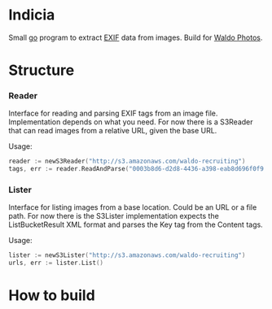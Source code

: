 # Indicia

Small [go](https://golang.org) program to extract [EXIF](https://en.wikipedia.org/wiki/Exif) data from images. Build for [Waldo Photos](http://waldo.photos/).

# Structure

### Reader
Interface for reading and parsing EXIF tags from an image file. Implementation depends on what you need. For now
there is a S3Reader that can read images from a relative URL, given the base URL.

Usage:

```go
reader := newS3Reader("http://s3.amazonaws.com/waldo-recruiting")
tags, err := reader.ReadAndParse("0003b8d6-d2d8-4436-a398-eab8d696f0f9.68cccdd4-e431-457d-8812-99ab561bf867.jpg")
```

### Lister
Interface for listing images from a base location. Could be an URL or a file path. For now there is the
S3Lister implementation expects the ListBucketResult XML format and parses the Key tag from the Content tags.

Usage:

```go
lister := newS3Lister("http://s3.amazonaws.com/waldo-recruiting")
urls, err := lister.List()
```

# How to build
